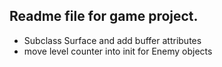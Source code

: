 ## Readme file for game project.
- Subclass Surface and add buffer attributes
- move level counter into init for Enemy objects

